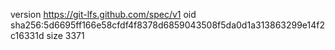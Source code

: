 version https://git-lfs.github.com/spec/v1
oid sha256:5d6695ff166e58cfdf4f8378d6859043508f5da0d1a313863299e14f2c16331d
size 3371
